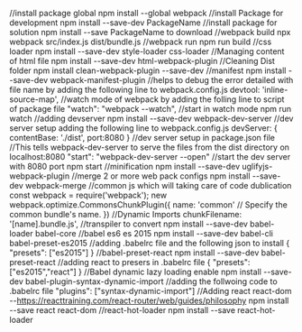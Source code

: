 //install package global
npm install --global webpack
//install Package for development
npm install --save-dev PackageName
//install package for solution
npm install --save PackageName to download
//webpack build
npx webpack src/index.js dist/bundle.js
//webpack run 
npm run build
//css loader
npm install --save-dev style-loader css-loader
//Managing content of html file
npm install --save-dev html-webpack-plugin
//Cleaning Dist folder
npm install clean-webpack-plugin --save-dev
//manifest
npm install --save-dev webpack-manifest-plugin
//helps to debug the error detailed with file name by adding the following line to webpack.config.js
devtool: 'inline-source-map',
//watch mode of webpack by adding the folling line to script of package file
"watch": "webpack --watch",
//start in watch mode
npm run watch
//adding devserver
npm install --save-dev webpack-dev-server
//dev server setup adding the following line to webpack.config.js
devServer: {
     contentBase: './dist',
     port:8080
}
//dev server setup in package.json file
//This tells webpack-dev-server to serve the files from the dist directory on localhost:8080
"start": "webpack-dev-server --open"
//start the dev server with 8080 port
npm start
//minification
npm install --save-dev uglifyjs-webpack-plugin
//merge 2 or more web pack configs
npm install --save-dev webpack-merge
//common js which will taking care of code dublication
const webpack = require('webpack');
new webpack.optimize.CommonsChunkPlugin({
            name: 'common' // Specify the common bundle's name.
        })
//Dynamic Imports
chunkFilename: '[name].bundle.js',
//transpiler to convert 
npm install --save-dev babel-loader babel-core 
//babel es6 es 2015 
npm install --save-dev babel-cli babel-preset-es2015
//adding .babelrc file and the following json to install
{
  "presets": ["es2015"]
}
//babel-preset-react
npm install --save-dev babel-preset-react
//adding react to presers in .babelrc file
{
  "presets": ["es2015","react"]
}
//Babel dynamic lazy loading enable 
npm install --save-dev babel-plugin-syntax-dynamic-import
//adding the follwoing code to .babelrc file
"plugins": ["syntax-dynamic-import"]
//Adding react react-dom --https://reacttraining.com/react-router/web/guides/philosophy
npm install --save react react-dom
//react-hot-loader
npm install --save react-hot-loader